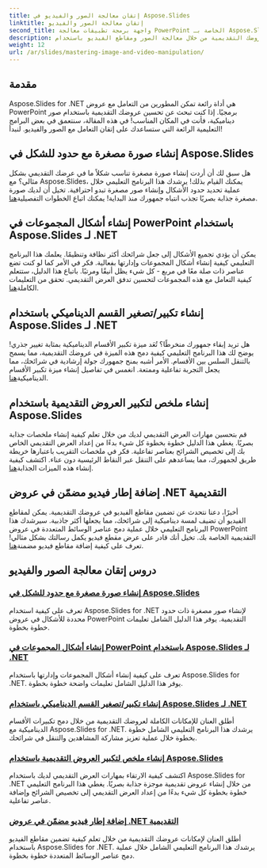 ```yaml
---
title: إتقان معالجة الصور والفيديو في Aspose.Slides
linktitle: إتقان معالجة الصور والفيديو
second_title: واجهة برمجة تطبيقات معالجة PowerPoint الخاصة بـ Aspose.Slides .NET
description: تعرف على كيفية تحسين عروضك التقديمية من خلال معالجة الصور ومقاطع الفيديو باستخدام Aspose.Slides for .NET. يغطي هذا الدليل الشامل دروسًا تعليمية خطوة بخطوة.
weight: 12
url: /ar/slides/mastering-image-and-video-manipulation/
---
```

## مقدمة

Aspose.Slides for .NET هي أداة رائعة تمكن المطورين من التعامل مع عروض PowerPoint برمجيًا. إذا كنت تبحث عن تحسين عروضك التقديمية باستخدام صور ديناميكية، فأنت في المكان المناسب! في هذه المقالة، سنتعمق في بعض البرامج التعليمية الرائعة التي ستساعدك على إتقان التعامل مع الصور والفيديو. لنبدأ!

## إنشاء صورة مصغرة مع حدود للشكل في Aspose.Slides

 هل سبق لك أن أردت إنشاء صورة مصغرة تناسب شكلاً ما في عرضك التقديمي بشكل مثالي؟ مع Aspose.Slides، يمكنك القيام بذلك! يرشدك هذا البرنامج التعليمي خلال عملية تحديد حدود الأشكال وإنشاء صور مصغرة تبدو احترافية. تخيل أن لديك صورة مصغرة جذابة بصريًا تجذب انتباه جمهورك منذ البداية! يمكنك اتباع الخطوات التفصيلية[هنا](./create-thumbnail-bounds-shape/).

## إنشاء أشكال المجموعات في PowerPoint باستخدام Aspose.Slides لـ .NET

يمكن أن يؤدي تجميع الأشكال إلى جعل شرائحك أكثر نظافة وتنظيمًا. يعلمك هذا البرنامج التعليمي كيفية إنشاء أشكال المجموعات وإدارتها بفعالية. فكر في الأمر كما لو كنت تضع عناصر ذات صلة معًا في مربع - كل شيء يظل أنيقًا ومرتبًا. باتباع هذا الدليل، ستتعلم كيفية التعامل مع هذه المجموعات لتحسين تدفق العرض التقديمي. تحقق من التعليمات الكاملة[هنا](./create-group-shapes/).

## إنشاء تكبير/تصغير القسم الديناميكي باستخدام Aspose.Slides لـ .NET

 هل تريد إبقاء جمهورك منخرطًا؟ تُعَد ميزة تكبير الأقسام الديناميكية بمثابة تغيير جذري! يوضح لك هذا البرنامج التعليمي كيفية دمج هذه الميزة في عروضك التقديمية، مما يسمح بالتنقل السلس بين الأقسام. الأمر أشبه بمنح جمهورك جولة إرشادية في شرائحك، مما يجعل التجربة تفاعلية وممتعة. انغمس في تفاصيل إنشاء ميزة تكبير الأقسام الديناميكية[هنا](./create-dynamic-section-zoom/).

## إنشاء ملخص لتكبير العروض التقديمية باستخدام Aspose.Slides

قم بتحسين مهارات العرض التقديمي لديك من خلال تعلم كيفية إنشاء ملخصات جذابة بصريًا. يغطي هذا الدليل خطوة بخطوة كل شيء بدءًا من إعداد العرض التقديمي الخاص بك إلى تخصيص الشرائح بعناصر تفاعلية. فكر في ملخصات التقريب باعتبارها خريطة طريق لجمهورك، مما يساعدهم على التنقل عبر النقاط الرئيسية دون عناء. اكتشف كيفية إنشاء هذه الميزات الجذابة[هنا](./create-summary-zoom/).

## إضافة إطار فيديو مضمّن في عروض .NET التقديمية

 أخيرًا، دعنا نتحدث عن تضمين مقاطع الفيديو في عروضك التقديمية. يمكن لمقاطع الفيديو أن تضيف لمسة ديناميكية إلى شرائحك، مما يجعلها أكثر جاذبية. سيرشدك هذا البرنامج التعليمي خلال عملية دمج عناصر الوسائط المتعددة في عروض PowerPoint التقديمية الخاصة بك. تخيل أنك قادر على عرض مقطع فيديو يكمل رسالتك بشكل مثالي! تعرف على كيفية إضافة مقاطع فيديو مضمنة[هنا](./add-embedded-videos-frame/).

## دروس إتقان معالجة الصور والفيديو
### [إنشاء صورة مصغرة مع حدود للشكل في Aspose.Slides](./create-thumbnail-bounds-shape/)
تعرف على كيفية استخدام Aspose.Slides for .NET لإنشاء صور مصغرة ذات حدود محددة للأشكال في عروض PowerPoint التقديمية. يوفر هذا الدليل الشامل تعليمات خطوة بخطوة.
### [إنشاء أشكال المجموعات في PowerPoint باستخدام Aspose.Slides لـ .NET](./create-group-shapes/)
تعرف على كيفية إنشاء أشكال المجموعات وإدارتها باستخدام Aspose.Slides for .NET. يوفر هذا الدليل الشامل تعليمات واضحة خطوة بخطوة.
### [إنشاء تكبير/تصغير القسم الديناميكي باستخدام Aspose.Slides لـ .NET](./create-dynamic-section-zoom/)
أطلق العنان للإمكانات الكاملة لعروضك التقديمية من خلال دمج تكبيرات الأقسام الديناميكية مع Aspose.Slides for .NET. يرشدك هذا البرنامج التعليمي الشامل خطوة بخطوة خلال عملية تعزيز مشاركة المشاهدين والتنقل في شرائحك.
### [إنشاء ملخص لتكبير العروض التقديمية باستخدام Aspose.Slides](./create-summary-zoom/)
اكتشف كيفية الارتقاء بمهارات العرض التقديمي لديك باستخدام Aspose.Slides for .NET من خلال إنشاء عروض تقديمية موجزة جذابة بصريًا. يغطي هذا البرنامج التعليمي خطوة بخطوة كل شيء بدءًا من إعداد العرض التقديمي إلى تخصيص الشرائح وإضافة عناصر تفاعلية.
### [إضافة إطار فيديو مضمّن في عروض .NET التقديمية](./add-embedded-videos-frame/)
أطلق العنان لإمكانات عروضك التقديمية من خلال تعلم كيفية تضمين مقاطع الفيديو باستخدام Aspose.Slides for .NET. يرشدك هذا البرنامج التعليمي الشامل خلال عملية دمج عناصر الوسائط المتعددة خطوة بخطوة.